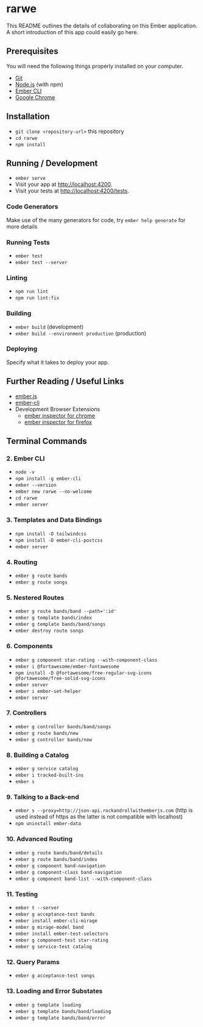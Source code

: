 # rarwe

This README outlines the details of collaborating on this Ember application.
A short introduction of this app could easily go here.

## Prerequisites

You will need the following things properly installed on your computer.

* [Git](https://git-scm.com/)
* [Node.js](https://nodejs.org/) (with npm)
* [Ember CLI](https://ember-cli.com/)
* [Google Chrome](https://google.com/chrome/)

## Installation

* `git clone <repository-url>` this repository
* `cd rarwe`
* `npm install`

## Running / Development

* `ember serve`
* Visit your app at [http://localhost:4200](http://localhost:4200).
* Visit your tests at [http://localhost:4200/tests](http://localhost:4200/tests).

### Code Generators

Make use of the many generators for code, try `ember help generate` for more details

### Running Tests

* `ember test`
* `ember test --server`

### Linting

* `npm run lint`
* `npm run lint:fix`

### Building

* `ember build` (development)
* `ember build --environment production` (production)

### Deploying

Specify what it takes to deploy your app.

## Further Reading / Useful Links

* [ember.js](https://emberjs.com/)
* [ember-cli](https://ember-cli.com/)
* Development Browser Extensions
  * [ember inspector for chrome](https://chrome.google.com/webstore/detail/ember-inspector/bmdblncegkenkacieihfhpjfppoconhi)
  * [ember inspector for firefox](https://addons.mozilla.org/en-US/firefox/addon/ember-inspector/)

## Terminal Commands

### 2. Ember CLI

* `node -v`
* `npm install -g ember-cli`
* `ember --version`
* `ember new rarwe --no-welcome`
* `cd rarwe`
* `ember server`

### 3. Templates and Data Bindings

* `npm install -D tailwindcss`
* `npm install -D ember-cli-postcss`
* `ember server`

### 4. Routing

* `ember g route bands`
* `ember g route songs`

### 5.  Nestered Routes

* `ember g route bands/band --path=':id'`
* `ember g template bands/index`
* `ember g template bands/band/songs`
* `ember destroy route songs`

### 6. Components

* `ember g component star-rating --with-component-class`
* `ember i @fortawesome/ember-fontawesome`
* `npm install -D @fortawesome/free-regular-svg-icons @fortawesome/free-solid-svg-icons`
* `ember server`
* `ember i ember-set-helper`
* `ember server`

### 7. Controllers

* `ember g controller bands/band/songs`
* `ember g route bands/new`
* `ember g controller bands/new`

### 8. Building a Catalog

* `ember g service catalog`
* `ember i tracked-built-ins`
* `ember s`

### 9. Talking to a Back-end

* `ember s --proxy=http://json-api.rockandrollwithemberjs.com`
  (http is used instead of https as the latter is not compatible with localhost)
* `npm uninstall ember-data`

### 10. Advanced Routing

* `ember g route bands/band/details`
* `ember g route bands/band/index`
* `ember g component band-navigation`
* `ember g component-class band-navigation`
* `ember g component band-list --with-component-class`

### 11. Testing

* `ember t --server`
* `ember g acceptance-test bands`
* `ember install ember-cli-mirage`
* `ember g mirage-model band`
* `ember install ember-test-selectors`
* `ember g component-test star-rating`
* `ember g service-test catalog`

### 12. Query Params

* `ember g acceptance-test songs`

### 13. Loading and Error Substates

* `ember g template loading`
* `ember g template bands/band/loading`
* `ember g template bands/band/error`
